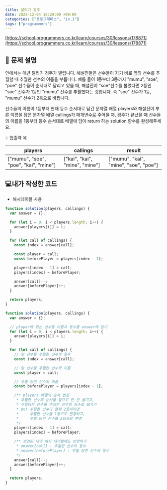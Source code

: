 ```yaml
---
title: 달리기 경주
date: 2023-12-04 18:24:00 +09:00
categories: ["프로그래머스", "Lv.1"]
tags: ["programmers"]
---
```


[https://school.programmers.co.kr/learn/courses/30/lessons/178871](https://school.programmers.co.kr/learn/courses/30/lessons/178871)

## 📔 문제 설명

얀에서는 매년 달리기 경주가 열립니다. 해설진들은 선수들이 자기 바로 앞의 선수를 추월할 때 추월한 선수의 이름을 부릅니다. 예를 들어 1등부터 3등까지 "mumu", "soe", "poe" 선수들이 순서대로 달리고 있을 때, 해설진이 "soe"선수를 불렀다면 2등인 "soe" 선수가 1등인 "mumu" 선수를 추월했다는 것입니다. 즉 "soe" 선수가 1등, "mumu" 선수가 2등으로 바뀝니다.

선수들의 이름이 1등부터 현재 등수 순서대로 담긴 문자열 배열 players와 해설진이 부른 이름을 담은 문자열 배열 callings가 매개변수로 주어질 때, 경주가 끝났을 때 선수들의 이름을 1등부터 등수 순서대로 배열에 담아 return 하는 solution 함수를 완성해주세요.

💡 입출력 예

| players                               | callings                       | result                                |
| ------------------------------------- | ------------------------------ | ------------------------------------- |
| ["mumu", "soe", "poe", "kai", "mine"] | ["kai", "kai", "mine", "mine"] | ["mumu", "kai", "mine", "soe", "poe"] |

## 💻내가 작성한 코드

- 해시테이블 사용

```js
function solution(players, callings) {
  var answer = {};

  for (let i = 0; i < players.length; i++) {
    answer[players[i]] = i;
  }

  for (let call of callings) {
    const index = answer[call];

    const player = call;
    const beforePlayer = players[index - 1];

    players[index - 1] = call;
    players[index] = beforePlayer;

    answer[call]--;
    answer[beforePlayer]++;
  }

  return players;
}
```

```js
function solution(players, callings) {
  var answer = {};

  // player에 있는 선수들 이름과 등수를 answer에 담기
  for (let i = 0; i < players.length; i++) {
    answer[players[i]] = i;
  }

  for (let call of callings) {
    // 앞 선수를 추월한 선수의 등수
    const index = answer[call];

    // 앞 선수를 추월한 선수의 이름
    const player = call;

    // 추월 당한 선수의 이름
    const beforePlayer = players[index - 1];

    /** players 배열의 순서 변경
     * 추월한 선수의 순서를 앞으로 한 칸 옮기고,
     * 추월당한 선수를 추월한 선수의 등수로 옮기기
     * ex) 추월한 선수가 현재 2등이라면
     *     추월한 선수를 1등으로 변경하고,
     *     추월 당한 선수를 2등으로 변경
     */
    players[index - 1] = call;
    players[index] = beforePlayer;

    /** 변경된 내역 해시 테이블에도 반영하기
     * answer[call] : 추월한 선수의 등수
     * answer[beforePlayer] : 추월 당한 선수의 등수
     */
    answer[call]--;
    answer[beforePlayer]++;
  }

  return players;
}
```
